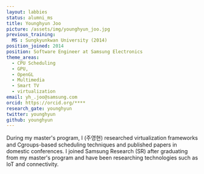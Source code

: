 ```yaml
---
layout: labbies
status: alumni_ms
title: Younghyun Joo
picture: /assets/img/younghyun_joo.jpg
previous_training:
  MS : Sungkyunkwan University (2014)
position_joined: 2014
position: Software Engineer at Samsung Electronics
theme_areas:
  - CPU Scheduling
  - GPU,
  - OpenGL 
  - Multimedia 
  - Smart TV 
  - virtualization
email: yh_.joo@samsung.com
orcid: https://orcid.org/****
research_gate: younghyun
twitter: younghyun
github: younghyun
---
```


During my master's program, I (주영현) researched virtualization frameworks and
Cgroups-based scheduling techniques and published papers in domestic
conferences. I joined Samsung Research (SR) after graduating from 
my master's program and have been researching technologies such as IoT and connectivity.
